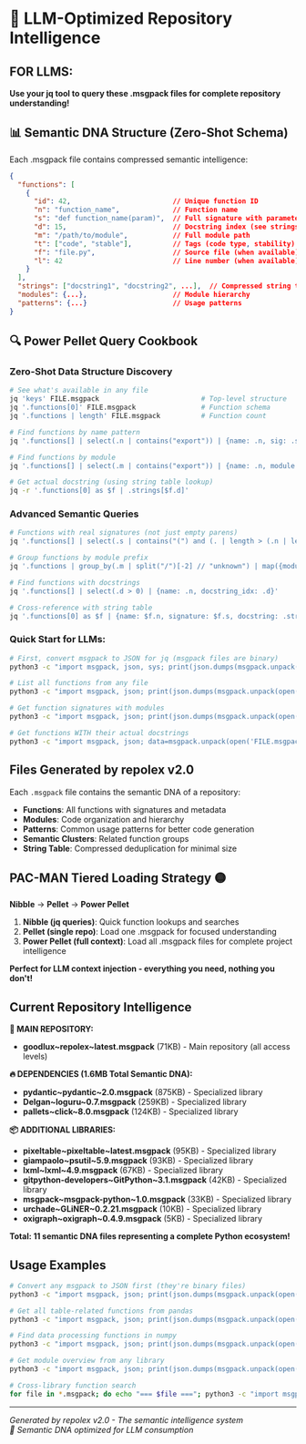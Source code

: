 # 🧬 LLM-Optimized Repository Intelligence

## FOR LLMS: 
**Use your jq tool to query these .msgpack files for complete repository understanding!**

## 📊 Semantic DNA Structure (Zero-Shot Schema)

Each .msgpack file contains compressed semantic intelligence:

```json
{
  "functions": [
    {
      "id": 42,                         // Unique function ID
      "n": "function_name",             // Function name
      "s": "def function_name(param)",  // Full signature with parameters
      "d": 15,                          // Docstring index (see strings table)
      "m": "/path/to/module",           // Full module path
      "t": ["code", "stable"],          // Tags (code type, stability)
      "f": "file.py",                   // Source file (when available)  
      "l": 42                           // Line number (when available)
    }
  ],
  "strings": ["docstring1", "docstring2", ...],  // Compressed string table
  "modules": {...},                     // Module hierarchy
  "patterns": {...}                     // Usage patterns
}
```

## 🔍 Power Pellet Query Cookbook

### Zero-Shot Data Structure Discovery
```bash
# See what's available in any file
jq 'keys' FILE.msgpack                         # Top-level structure
jq '.functions[0]' FILE.msgpack                # Function schema
jq '.functions | length' FILE.msgpack          # Function count

# Find functions by name pattern
jq '.functions[] | select(.n | contains("export")) | {name: .n, sig: .s}'

# Find functions by module
jq '.functions[] | select(.m | contains("export")) | {name: .n, module: .m}'

# Get actual docstring (using string table lookup)
jq -r '.functions[0] as $f | .strings[$f.d]'
```

### Advanced Semantic Queries
```bash
# Functions with real signatures (not just empty parens)
jq '.functions[] | select(.s | contains("(") and (. | length > (.n | length) + 3))'

# Group functions by module prefix  
jq '.functions | group_by(.m | split("/")[-2] // "unknown") | map({module: .[0].m | split("/")[-2] // "unknown", count: length})'

# Find functions with docstrings
jq '.functions[] | select(.d > 0) | {name: .n, docstring_idx: .d}'

# Cross-reference with string table
jq '.functions[0] as $f | {name: $f.n, signature: $f.s, docstring: .strings[$f.d]}'
```

### Quick Start for LLMs:
```bash
# First, convert msgpack to JSON for jq (msgpack files are binary)
python3 -c "import msgpack, json, sys; print(json.dumps(msgpack.unpack(open(sys.argv[1], 'rb'))))" FILENAME.msgpack | jq '.'

# List all functions from any file
python3 -c "import msgpack, json; print(json.dumps(msgpack.unpack(open('pixeltable~pixeltable~latest.msgpack', 'rb'))))" | jq '.functions[].n'

# Get function signatures with modules
python3 -c "import msgpack, json; print(json.dumps(msgpack.unpack(open('numpy~numpy~latest.msgpack', 'rb'))))" | jq '.functions[] | {name: .n, signature: .s, module: .m}'

# Get functions WITH their actual docstrings
python3 -c "import msgpack, json; data=msgpack.unpack(open('FILE.msgpack', 'rb')); print(json.dumps([{'name': f['n'], 'sig': f['s'], 'doc': data['strings'][f['d']] if f['d'] < len(data.get('strings', [])) else ''} for f in data['functions']]))" | jq '.'
```

## Files Generated by repolex v2.0

Each `.msgpack` file contains the semantic DNA of a repository:
- **Functions**: All functions with signatures and metadata
- **Modules**: Code organization and hierarchy  
- **Patterns**: Common usage patterns for better code generation
- **Semantic Clusters**: Related function groups
- **String Table**: Compressed deduplication for minimal size

## PAC-MAN Tiered Loading Strategy 🟡

**Nibble** → **Pellet** → **Power Pellet**

1. **Nibble (jq queries)**: Quick function lookups and searches
2. **Pellet (single repo)**: Load one .msgpack for focused understanding  
3. **Power Pellet (full context)**: Load all .msgpack files for complete project intelligence

**Perfect for LLM context injection - everything you need, nothing you don't!** 

## Current Repository Intelligence

**🎯 MAIN REPOSITORY:**
- **goodlux~repolex~latest.msgpack** (71KB) - Main repository (all access levels)

**🔥 DEPENDENCIES (1.6MB Total Semantic DNA):**
- **pydantic~pydantic~2.0.msgpack** (875KB) - Specialized library
- **Delgan~loguru~0.7.msgpack** (259KB) - Specialized library
- **pallets~click~8.0.msgpack** (124KB) - Specialized library

**📦 ADDITIONAL LIBRARIES:**
- **pixeltable~pixeltable~latest.msgpack** (95KB) - Specialized library
- **giampaolo~psutil~5.9.msgpack** (93KB) - Specialized library
- **lxml~lxml~4.9.msgpack** (67KB) - Specialized library
- **gitpython-developers~GitPython~3.1.msgpack** (42KB) - Specialized library
- **msgpack~msgpack-python~1.0.msgpack** (33KB) - Specialized library
- **urchade~GLiNER~0.2.21.msgpack** (10KB) - Specialized library
- **oxigraph~oxigraph~0.4.9.msgpack** (5KB) - Specialized library

**Total: 11 semantic DNA files representing a complete Python ecosystem!**

## Usage Examples

```bash
# Convert any msgpack to JSON first (they're binary files)
python3 -c "import msgpack, json; print(json.dumps(msgpack.unpack(open('FILE.msgpack', 'rb'))))" | jq '.'

# Get all table-related functions from pandas
python3 -c "import msgpack, json; print(json.dumps(msgpack.unpack(open('pandas-dev~pandas~latest.msgpack', 'rb'))))" | jq '.functions[] | select(.n | contains("table") or .n | contains("Table"))'

# Find data processing functions in numpy  
python3 -c "import msgpack, json; print(json.dumps(msgpack.unpack(open('numpy~numpy~latest.msgpack', 'rb'))))" | jq '.functions[] | select(.n | test("^(array|matrix|reshape)"))'

# Get module overview from any library
python3 -c "import msgpack, json; print(json.dumps(msgpack.unpack(open('sqlalchemy~sqlalchemy~latest.msgpack', 'rb'))))" | jq '.modules | keys'

# Cross-library function search
for file in *.msgpack; do echo "=== $file ==="; python3 -c "import msgpack, json, sys; print(json.dumps(msgpack.unpack(open(sys.argv[1], 'rb'))))" "$file" | jq '.functions[] | select(.n | contains("create"))' | head -3; done
```

---
*Generated by repolex v2.0 - The semantic intelligence system*  
*🧬 Semantic DNA optimized for LLM consumption*
